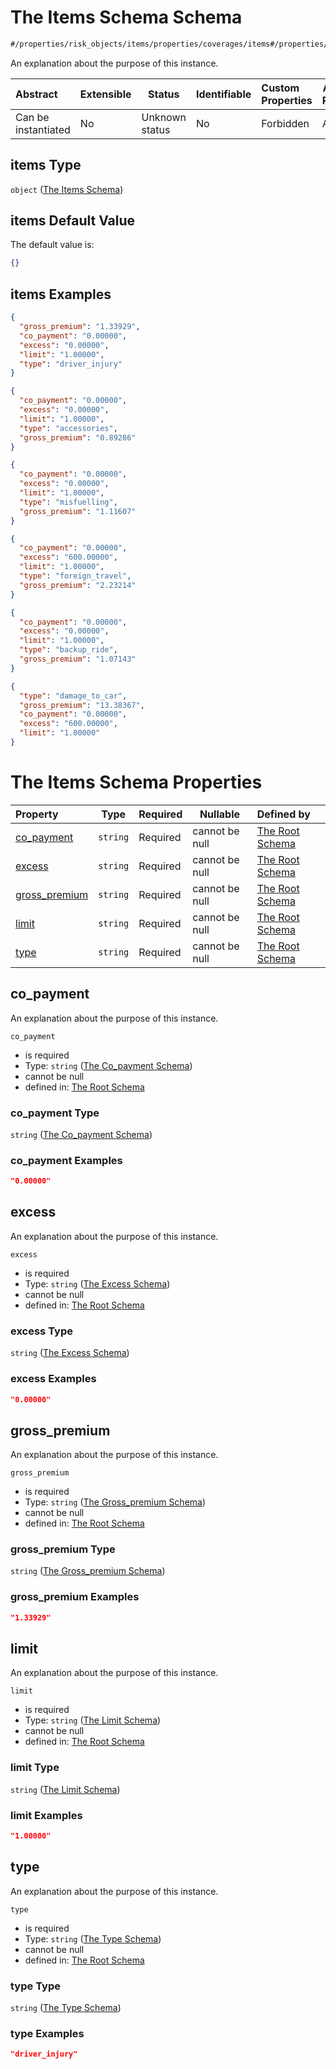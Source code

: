 # The Items Schema Schema

```txt
#/properties/risk_objects/items/properties/coverages/items#/properties/risk_objects/items/properties/coverages/items
```

An explanation about the purpose of this instance.


| Abstract            | Extensible | Status         | Identifiable | Custom Properties | Additional Properties | Access Restrictions | Defined In                                                                  |
| :------------------ | ---------- | -------------- | ------------ | :---------------- | --------------------- | ------------------- | --------------------------------------------------------------------------- |
| Can be instantiated | No         | Unknown status | No           | Forbidden         | Allowed               | none                | [quotes.schema.json\*](../../out/quotes.schema.json "open original schema") |

## items Type

`object` ([The Items Schema](quotes-properties-the-risk_objects-schema-the-items-schema-properties-the-coverages-schema-the-items-schema.md))

## items Default Value

The default value is:

```json
{}
```

## items Examples

```json
{
  "gross_premium": "1.33929",
  "co_payment": "0.00000",
  "excess": "0.00000",
  "limit": "1.00000",
  "type": "driver_injury"
}
```

```json
{
  "co_payment": "0.00000",
  "excess": "0.00000",
  "limit": "1.00000",
  "type": "accessories",
  "gross_premium": "0.89286"
}
```

```json
{
  "co_payment": "0.00000",
  "excess": "0.00000",
  "limit": "1.00000",
  "type": "misfuelling",
  "gross_premium": "1.11607"
}
```

```json
{
  "co_payment": "0.00000",
  "excess": "600.00000",
  "limit": "1.00000",
  "type": "foreign_travel",
  "gross_premium": "2.23214"
}
```

```json
{
  "co_payment": "0.00000",
  "excess": "0.00000",
  "limit": "1.00000",
  "type": "backup_ride",
  "gross_premium": "1.07143"
}
```

```json
{
  "type": "damage_to_car",
  "gross_premium": "13.38367",
  "co_payment": "0.00000",
  "excess": "600.00000",
  "limit": "1.00000"
}
```

# The Items Schema Properties

| Property                        | Type     | Required | Nullable       | Defined by                                                                                                                                                                                                                                                                                                                                      |
| :------------------------------ | -------- | -------- | -------------- | :---------------------------------------------------------------------------------------------------------------------------------------------------------------------------------------------------------------------------------------------------------------------------------------------------------------------------------------------- |
| [co_payment](#co_payment)       | `string` | Required | cannot be null | [The Root Schema](quotes-properties-the-risk_objects-schema-the-items-schema-properties-the-coverages-schema-the-items-schema-properties-the-co_payment-schema.md "\#/properties/risk_objects/items/properties/coverages/items/properties/co_payment#/properties/risk_objects/items/properties/coverages/items/properties/co_payment")          |
| [excess](#excess)               | `string` | Required | cannot be null | [The Root Schema](quotes-properties-the-risk_objects-schema-the-items-schema-properties-the-coverages-schema-the-items-schema-properties-the-excess-schema.md "\#/properties/risk_objects/items/properties/coverages/items/properties/excess#/properties/risk_objects/items/properties/coverages/items/properties/excess")                      |
| [gross_premium](#gross_premium) | `string` | Required | cannot be null | [The Root Schema](quotes-properties-the-risk_objects-schema-the-items-schema-properties-the-coverages-schema-the-items-schema-properties-the-gross_premium-schema.md "\#/properties/risk_objects/items/properties/coverages/items/properties/gross_premium#/properties/risk_objects/items/properties/coverages/items/properties/gross_premium") |
| [limit](#limit)                 | `string` | Required | cannot be null | [The Root Schema](quotes-properties-the-risk_objects-schema-the-items-schema-properties-the-coverages-schema-the-items-schema-properties-the-limit-schema.md "\#/properties/risk_objects/items/properties/coverages/items/properties/limit#/properties/risk_objects/items/properties/coverages/items/properties/limit")                         |
| [type](#type)                   | `string` | Required | cannot be null | [The Root Schema](quotes-properties-the-risk_objects-schema-the-items-schema-properties-the-coverages-schema-the-items-schema-properties-the-type-schema.md "\#/properties/risk_objects/items/properties/coverages/items/properties/type#/properties/risk_objects/items/properties/coverages/items/properties/type")                            |

## co_payment

An explanation about the purpose of this instance.


`co_payment`

-   is required
-   Type: `string` ([The Co_payment Schema](quotes-properties-the-risk_objects-schema-the-items-schema-properties-the-coverages-schema-the-items-schema-properties-the-co_payment-schema.md))
-   cannot be null
-   defined in: [The Root Schema](quotes-properties-the-risk_objects-schema-the-items-schema-properties-the-coverages-schema-the-items-schema-properties-the-co_payment-schema.md "\#/properties/risk_objects/items/properties/coverages/items/properties/co_payment#/properties/risk_objects/items/properties/coverages/items/properties/co_payment")

### co_payment Type

`string` ([The Co_payment Schema](quotes-properties-the-risk_objects-schema-the-items-schema-properties-the-coverages-schema-the-items-schema-properties-the-co_payment-schema.md))

### co_payment Examples

```json
"0.00000"
```

## excess

An explanation about the purpose of this instance.


`excess`

-   is required
-   Type: `string` ([The Excess Schema](quotes-properties-the-risk_objects-schema-the-items-schema-properties-the-coverages-schema-the-items-schema-properties-the-excess-schema.md))
-   cannot be null
-   defined in: [The Root Schema](quotes-properties-the-risk_objects-schema-the-items-schema-properties-the-coverages-schema-the-items-schema-properties-the-excess-schema.md "\#/properties/risk_objects/items/properties/coverages/items/properties/excess#/properties/risk_objects/items/properties/coverages/items/properties/excess")

### excess Type

`string` ([The Excess Schema](quotes-properties-the-risk_objects-schema-the-items-schema-properties-the-coverages-schema-the-items-schema-properties-the-excess-schema.md))

### excess Examples

```json
"0.00000"
```

## gross_premium

An explanation about the purpose of this instance.


`gross_premium`

-   is required
-   Type: `string` ([The Gross_premium Schema](quotes-properties-the-risk_objects-schema-the-items-schema-properties-the-coverages-schema-the-items-schema-properties-the-gross_premium-schema.md))
-   cannot be null
-   defined in: [The Root Schema](quotes-properties-the-risk_objects-schema-the-items-schema-properties-the-coverages-schema-the-items-schema-properties-the-gross_premium-schema.md "\#/properties/risk_objects/items/properties/coverages/items/properties/gross_premium#/properties/risk_objects/items/properties/coverages/items/properties/gross_premium")

### gross_premium Type

`string` ([The Gross_premium Schema](quotes-properties-the-risk_objects-schema-the-items-schema-properties-the-coverages-schema-the-items-schema-properties-the-gross_premium-schema.md))

### gross_premium Examples

```json
"1.33929"
```

## limit

An explanation about the purpose of this instance.


`limit`

-   is required
-   Type: `string` ([The Limit Schema](quotes-properties-the-risk_objects-schema-the-items-schema-properties-the-coverages-schema-the-items-schema-properties-the-limit-schema.md))
-   cannot be null
-   defined in: [The Root Schema](quotes-properties-the-risk_objects-schema-the-items-schema-properties-the-coverages-schema-the-items-schema-properties-the-limit-schema.md "\#/properties/risk_objects/items/properties/coverages/items/properties/limit#/properties/risk_objects/items/properties/coverages/items/properties/limit")

### limit Type

`string` ([The Limit Schema](quotes-properties-the-risk_objects-schema-the-items-schema-properties-the-coverages-schema-the-items-schema-properties-the-limit-schema.md))

### limit Examples

```json
"1.00000"
```

## type

An explanation about the purpose of this instance.


`type`

-   is required
-   Type: `string` ([The Type Schema](quotes-properties-the-risk_objects-schema-the-items-schema-properties-the-coverages-schema-the-items-schema-properties-the-type-schema.md))
-   cannot be null
-   defined in: [The Root Schema](quotes-properties-the-risk_objects-schema-the-items-schema-properties-the-coverages-schema-the-items-schema-properties-the-type-schema.md "\#/properties/risk_objects/items/properties/coverages/items/properties/type#/properties/risk_objects/items/properties/coverages/items/properties/type")

### type Type

`string` ([The Type Schema](quotes-properties-the-risk_objects-schema-the-items-schema-properties-the-coverages-schema-the-items-schema-properties-the-type-schema.md))

### type Examples

```json
"driver_injury"
```
